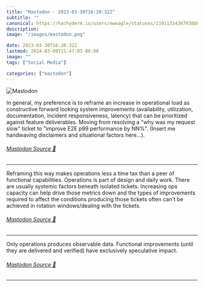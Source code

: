 ```yaml
---
title: "Mastodon - 2023-03-30T16:20:32Z"
subtitle: ""
canonical: https://hachyderm.io/users/mweagle/statuses/110113143679388894
description:
image: "/images/mastodon.png"

date: 2023-03-30T16:20:32Z
lastmod: 2024-03-09T15:47:03-08:00
image: ""
tags: ["Social Media"]

categories: ["mastodon"]
---
```

![Mastodon](/images/mastodon.png)

<p>In general, my preference is to reframe an increase in operational load as constructive forward looking system improvements (availability, utilization, documentation, incident responsiveness, latency) that can be prioritized against feature deliverables. Moving from resolving a &quot;why was my request slow&quot; ticket to &quot;improve E2E p99 performance by NN%&quot;. (Insert me handwaving disclaimers and situational factors here...).</p>


###### [Mastodon Source 🐘](https://hachyderm.io/@mweagle/110113143679388894)

___

<p>Reframing this way makes operations less a time tax than a peer of functional capabilities. Operations is part of design and daily work. There are usually systemic factors beneath isolated tickets.  Increasing ops capacity can help drive those metrics down and the types of improvements required to affect the conditions producing those tickets often can&#39;t be achieved in rotation windows/dealing with the tickets.</p>


###### [Mastodon Source 🐘](https://hachyderm.io/@mweagle/110113145302757737)

___

<p>Only operations produces observable data. Functional improvements (until they are delivered and verified) have exclusively speculative impact.</p>


###### [Mastodon Source 🐘](https://hachyderm.io/@mweagle/110113157009358085)

___
